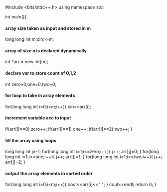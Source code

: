 #include <bits/stdc++.h>
using namespace std;

int main(){

#### array size taken as input and stored in m

long long int m;cin>>m;

#### array of size n is declared dynamically

int \*arr = new int[m];

#### declare var to store count of 0,1,2

int zero=0,one=0,two=0;

#### for loop to take in array elements 

for(long long int i=0;i<m;i++){
cin>>arr[i];

#### increment variable acc to input 

if(arr[i]==0)
zero++;
if(arr[i]==1)
one++;
if(arr[i]==2)
two++;
}

#### fill the array using loops

long long int j=-1;
for(long long int i=1;i<=zero;i++){
j++;
arr[j]=0;
}
for(long long int i=1;i<=one;i++){
j++;
arr[j]=1;
}
for(long long int i=1;i<=two;i++){
j++;
arr[j]=2;
}

#### output the array elements in sorted order

for(long long int i=0;i<m;i++){
cout<<arr[i]<<" ";
}
cout<<endl;
return 0;
}
